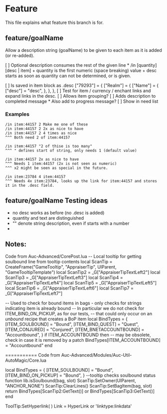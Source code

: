 # Feature

This file explains what feature this branch is for.

## feature/goalName
Allow a description string (goalName) to be given to each item as it is added (or re-added).

[ ] Optional description consumes the rest of the given line
	* /in <link> [quantity] [desc | item]
		+ quantity is the first numeric (space breaking) value
		+ desc starts as soon as quantity can not be determined, or is given.

[ ] Is saved in item block as .desc
	["79293"] = {
		["Realm"] = {
			["Name"] = {
				["desc"] = "desc",
			},
		},
	},
[ ] Test for item / currency / enchant links and expand links in the desc.
[ ] Allows item grouping?
[ ] Adds description to completed message
	* Also add to progress message?
[ ] Show in need list



### Examples
	/in item:44157 2 Make me one of these
	/in item:44157 2 2x as nice to have
	/in item:44157 2 4 times as nice
	^^^ Both need 2 of item:44157

	/in item:44157 "2 of thise is too many"
	^^^ " defines start of string, only needs 1 (default value)

	/in item:44157 2x as nice to have
	^^^ Needs 1 item:44157 (2x is not seen as numeric)
	^^^ x2 might be seen as special in the future.

	/in item:23784 4 item:44157
	^^^ Needs 4x item:23784, looks up the link for item:44157 and stores it in the .desc field.


## feature/goalName Testing ideas

* no desc works as before (no .desc is added)
* quantity and text are distinguished
* "" denote string description, even if starts with a number
*



## Notes:

Code from Auc-Advanced/CorePost.lua
-- Local tooltip for getting soulbound line from tooltip contents
local ScanTip = CreateFrame("GameTooltip", "AppraiserTip", UIParent, "GameTooltipTemplate")
local ScanTip2 = _G["AppraiserTipTextLeft2"]
local ScanTip3 = _G["AppraiserTipTextLeft3"]
local ScanTip4 = _G["AppraiserTipTextLeft4"]
local ScanTip5 = _G["AppraiserTipTextLeft5"]
local ScanTip6 = _G["AppraiserTipTextLeft6"]
local ScanTip7 = _G["AppraiserTipTextLeft7"]


-- Used to check for bound items in bags - only checks for strings indicating item is already bound
-- In particular we do not check for ITEM_BIND_ON_PICKUP, as for our tests,
-- that could only occur on an *unbound* recipe that creates a BoP item
local BindTypes = {
	[ITEM_SOULBOUND] = "Bound",
	[ITEM_BIND_QUEST] = "Quest",
	[ITEM_CONJURED] = "Conjured",
	[ITEM_BNETACCOUNTBOUND] = "Accountbound",
}
if ITEM_ACCOUNTBOUND then
	-- may be obsolete, check in case it is removed by a patch
	BindTypes[ITEM_ACCOUNTBOUND] = "Accountbound"
end

===========
Code from Auc-Advanced/Modules/Auc-Util-AutoMagic/Core.lua

local BindTypes = {
	[ITEM_SOULBOUND] = "Bound",
	[ITEM_BIND_ON_PICKUP] = "Bound",
}
--tooltip checks soulbound status
function lib.isSoulbound(bag, slot)
	ScanTip:SetOwner(UIParent, "ANCHOR_NONE")
	ScanTip:ClearLines()
	ScanTip:SetBagItem(bag, slot)
	return BindTypes[ScanTip2:GetText()] or BindTypes[ScanTip3:GetText()]
end

ToolTip:SetHyperlink( <Link> )
	Link = HyperLink or 'linktype:linkdata'